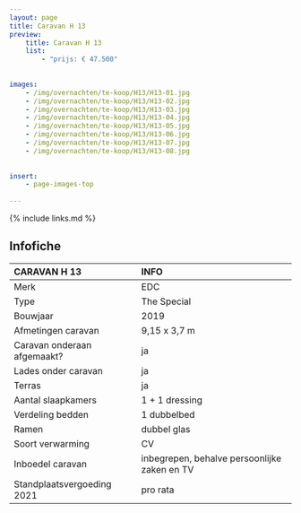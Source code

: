 ```yaml
---
layout: page
title: Caravan H 13
preview: 
    title: Caravan H 13
    list:
        - "prijs: € 47.500"
        
        
images:
    - /img/overnachten/te-koop/H13/H13-01.jpg
    - /img/overnachten/te-koop/H13/H13-02.jpg
    - /img/overnachten/te-koop/H13/H13-03.jpg
    - /img/overnachten/te-koop/H13/H13-04.jpg
    - /img/overnachten/te-koop/H13/H13-05.jpg
    - /img/overnachten/te-koop/H13/H13-06.jpg
    - /img/overnachten/te-koop/H13/H13-07.jpg
    - /img/overnachten/te-koop/H13/H13-08.jpg
    
    
insert:
    - page-images-top
    
---
```


{% include links.md %}



## Infofiche 

CARAVAN H 13                | INFO        | 
:---------------------------|:------------|
Merk                        |EDC 
Type                        |The Special
Bouwjaar                    |2019
Afmetingen caravan          |9,15 x 3,7 m
Caravan onderaan afgemaakt? |ja
Lades onder caravan         |ja
Terras                      |ja
Aantal slaapkamers          |1 + 1 dressing
Verdeling bedden            |1 dubbelbed 
Ramen                       |dubbel glas
Soort verwarming            |CV
Inboedel caravan            |inbegrepen, behalve persoonlijke zaken en TV
Standplaatsvergoeding 2021  |pro rata
